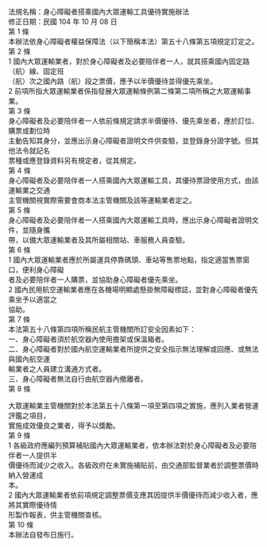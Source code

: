法規名稱：身心障礙者搭乘國內大眾運輸工具優待實施辦法  
修正日期：民國 104 年 10 月 08 日  
第 1 條  
本辦法依身心障礙者權益保障法（以下簡稱本法）第五十八條第五項規定訂定之。  
第 2 條  
1 國內大眾運輸業者，對於身心障礙者及必要陪伴者一人，就其搭乘國內固定路（航）線、固定班  
（航）次之國內路（航）段之票價，應予以半價優待並得優先乘坐。  
2 前項所指大眾運輸業者係指發展大眾運輸條例第二條第二項所稱之大眾運輸事業。  
第 3 條  
身心障礙者及必要陪伴者一人依前條規定請求半價優待、優先乘坐者，應於訂位、購票或劃位時  
主動告知其身分，並應出示身心障礙者證明文件供查驗，並登錄身分證字號。但其他法令就記名  
票種或應登錄資料另有規定者，從其規定。  
第 4 條  
身心障礙者及必要陪伴者一人搭乘國內大眾運輸工具，其優待票證使用方式，由該運輸業之交通  
主管機關視實際需要會商本法主管機關及該等運輸業者定之。  
第 5 條  
身心障礙者及必要陪伴者一人搭乘國內大眾運輸工具時，應出示身心障礙者證明文件，並隨身攜  
帶，以備大眾運輸業者及其所屬相關站、車服務人員查驗。  
第 6 條  
1 國內大眾運輸業者應於所屬運具停靠碼頭、車站等售票地點，指定適當售票窗口，便利身心障礙  
者及必要陪伴者一人購票，並協助身心障礙者優先乘坐。  
2 國內民用航空運輸業者應在各機場明顯處懸掛無障礙標誌，並對身心障礙者優先乘坐予以適當之  
協助。  
第 7 條  
本法第五十八條第四項所稱民航主管機關所訂安全因素如下：  
一、身心障礙者須於航空器內使用擔架或保溫箱者。  
二、身心障礙者對於國內航空運輸業者所提供之安全指示無法理解或回應、或無法與國內航空運  
輸業者之人員建立溝通方式者。  
三、身心障礙者無法自行由航空器內撤離者。  
第 8 條  


大眾運輸業主管機關對於本法第五十八條第一項至第四項之實施，應列入業者營運評鑑之項目，  
實施成效優良之業者，得予以獎勵。  
第 9 條  
1 各級政府應編列預算補貼國內大眾運輸業者，依本辦法對於身心障礙者及必要陪伴者一人提供半  
價優待而減少之收入。各級政府在未實施補貼前，由交通部監督業者於調整票價時納入營運成  
本。  
2 國內大眾運輸業者依前項規定調整票價支應其因提供半價優待而減少收入者，應將其實際優待情  
形製作報表，供主管機關查核。  
第 10 條  
本辦法自發布日施行。  


